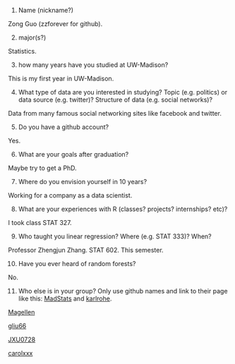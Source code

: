 1) Name (nickname?)

Zong Guo (zzforever for github).

2) major(s?)

Statistics.

3) how many years have you studied at UW-Madison?

This is my first year in UW-Madison.

4) What type of data are you interested in studying?  Topic (e.g. politics) or data source (e.g. twitter)? Structure of data (e.g. social networks)? 

Data from many famous social networking sites like facebook and twitter.

5) Do you have a github account?

Yes.

6) What are your goals after graduation?

Maybe try to get a PhD.

7) Where do you envision yourself in 10 years?

Working for a company as a data scientist.

8) What are your experiences with R (classes? projects? internships? etc)?  

I took class STAT 327.

9) Who taught you linear regression?  Where (e.g. STAT 333)?  When?

Professor Zhengjun Zhang. STAT 602. This semester.

10)  Have you ever heard of random forests?

No.

11)  Who else is in your group?  Only use github names and link to their page like this:  [MadStats](https://github.com/MadStats) and [karlrohe](https://github.com/karlrohe).

[Magellen](https://github.com/Magellen)

[gliu66](https://github.com/gliu66)

[JXU0728](https://github.com/JXU0728)

[carolxxx](https://github.com/carolxxx)